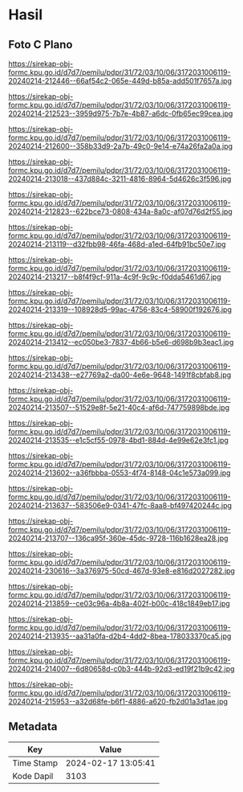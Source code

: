 # Hasil

## Foto C Plano

https://sirekap-obj-formc.kpu.go.id/d7d7/pemilu/pdpr/31/72/03/10/06/3172031006119-20240214-212446--66af54c2-065e-449d-b85a-add501f7657a.jpg

https://sirekap-obj-formc.kpu.go.id/d7d7/pemilu/pdpr/31/72/03/10/06/3172031006119-20240214-212523--3959d975-7b7e-4b87-a6dc-0fb65ec99cea.jpg

https://sirekap-obj-formc.kpu.go.id/d7d7/pemilu/pdpr/31/72/03/10/06/3172031006119-20240214-212600--358b33d9-2a7b-49c0-9e14-e74a26fa2a0a.jpg

https://sirekap-obj-formc.kpu.go.id/d7d7/pemilu/pdpr/31/72/03/10/06/3172031006119-20240214-213018--437d884c-3211-4816-8964-5d4626c3f596.jpg

https://sirekap-obj-formc.kpu.go.id/d7d7/pemilu/pdpr/31/72/03/10/06/3172031006119-20240214-212823--622bce73-0808-434a-8a0c-af07d76d2f55.jpg

https://sirekap-obj-formc.kpu.go.id/d7d7/pemilu/pdpr/31/72/03/10/06/3172031006119-20240214-213119--d32fbb98-46fa-468d-a1ed-64fb91bc50e7.jpg

https://sirekap-obj-formc.kpu.go.id/d7d7/pemilu/pdpr/31/72/03/10/06/3172031006119-20240214-213217--b8f4f9cf-911a-4c9f-9c9c-f0dda5461d67.jpg

https://sirekap-obj-formc.kpu.go.id/d7d7/pemilu/pdpr/31/72/03/10/06/3172031006119-20240214-213319--108928d5-99ac-4756-83c4-58900f192676.jpg

https://sirekap-obj-formc.kpu.go.id/d7d7/pemilu/pdpr/31/72/03/10/06/3172031006119-20240214-213412--ec050be3-7837-4b66-b5e6-d698b9b3eac1.jpg

https://sirekap-obj-formc.kpu.go.id/d7d7/pemilu/pdpr/31/72/03/10/06/3172031006119-20240214-213438--e27769a2-da00-4e6e-9648-1491f8cbfab8.jpg

https://sirekap-obj-formc.kpu.go.id/d7d7/pemilu/pdpr/31/72/03/10/06/3172031006119-20240214-213507--51529e8f-5e21-40c4-af6d-747759898bde.jpg

https://sirekap-obj-formc.kpu.go.id/d7d7/pemilu/pdpr/31/72/03/10/06/3172031006119-20240214-213535--e1c5cf55-0978-4bd1-884d-4e99e62e3fc1.jpg

https://sirekap-obj-formc.kpu.go.id/d7d7/pemilu/pdpr/31/72/03/10/06/3172031006119-20240214-213602--a36fbbba-0553-4f74-8148-04c1e573a099.jpg

https://sirekap-obj-formc.kpu.go.id/d7d7/pemilu/pdpr/31/72/03/10/06/3172031006119-20240214-213637--583506e9-0341-47fc-8aa8-bf497420244c.jpg

https://sirekap-obj-formc.kpu.go.id/d7d7/pemilu/pdpr/31/72/03/10/06/3172031006119-20240214-213707--136ca95f-360e-45dc-9728-116b1628ea28.jpg

https://sirekap-obj-formc.kpu.go.id/d7d7/pemilu/pdpr/31/72/03/10/06/3172031006119-20240214-230616--3a376975-50cd-467d-93e8-e816d2027282.jpg

https://sirekap-obj-formc.kpu.go.id/d7d7/pemilu/pdpr/31/72/03/10/06/3172031006119-20240214-213859--ce03c96a-4b8a-402f-b00c-418c1849eb17.jpg

https://sirekap-obj-formc.kpu.go.id/d7d7/pemilu/pdpr/31/72/03/10/06/3172031006119-20240214-213935--aa31a0fa-d2b4-4dd2-8bea-178033370ca5.jpg

https://sirekap-obj-formc.kpu.go.id/d7d7/pemilu/pdpr/31/72/03/10/06/3172031006119-20240214-214007--6d80658d-c0b3-444b-92d3-ed19f21b9c42.jpg

https://sirekap-obj-formc.kpu.go.id/d7d7/pemilu/pdpr/31/72/03/10/06/3172031006119-20240214-215953--a32d68fe-b6f1-4886-a620-fb2d01a3d1ae.jpg


## Metadata

| Key        | Value               |
| ---------- | ------------------- |
| Time Stamp | 2024-02-17 13:05:41 |
| Kode Dapil | 3103                |



